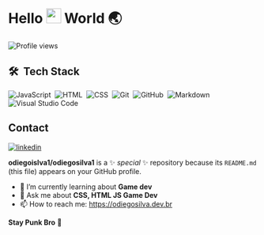
<h1 align="left">Hello <img src="https://raw.githubusercontent.com/kaueMarques/kaueMarques/master/hi.gif" height="30px"> World 🌏 </h1>
<p align="left"> <img src="https://komarev.com/ghpvc/?username=odiegosilva&color=yellow" alt="Profile views" /> </p>



## 🛠 &nbsp;Tech Stack
![JavaScript](https://img.shields.io/badge/-JavaScript-05122A?style=flat&logo=javascript)&nbsp;
![HTML](https://img.shields.io/badge/-HTML-05122A?style=flat&logo=HTML5)&nbsp;
![CSS](https://img.shields.io/badge/-CSS-05122A?style=flat&logo=CSS3&logoColor=1572B6)&nbsp;
![Git](https://img.shields.io/badge/-Git-05122A?style=flat&logo=git)&nbsp;
![GitHub](https://img.shields.io/badge/-GitHub-05122A?style=flat&logo=github)&nbsp;
![Markdown](https://img.shields.io/badge/-Markdown-05122A?style=flat&logo=markdown)&nbsp;
![Visual Studio Code](https://img.shields.io/badge/-Visual%20Studio%20Code-05122A?style=flat&logo=visual-studio-code&logoColor=007ACC)&nbsp;
  
 ## Contact

</a>
<a href="https://linkedin.com/in/odiegosilva" target="_blank">
  <img align="center" src="https://img.shields.io/badge/-odiegosilva-05122A?style=flat&logo=linkedin" alt="linkedin"/>
</a>
 
**odiegoislva1/odiegosilva1** is a ✨ _special_ ✨ repository because its `README.md` (this file) appears on your GitHub profile.

- 🌱 I’m currently learning about **Game dev** 
- 💬 Ask me about **CSS, HTML JS Game Dev**
- 📫 How to reach me: https://odiegosilva.dev.br

**Stay Punk Bro** 🤘


  




